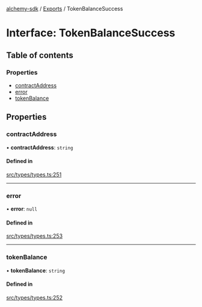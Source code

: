 [alchemy-sdk](../README.md) / [Exports](../modules.md) / TokenBalanceSuccess

# Interface: TokenBalanceSuccess

## Table of contents

### Properties

- [contractAddress](TokenBalanceSuccess.md#contractaddress)
- [error](TokenBalanceSuccess.md#error)
- [tokenBalance](TokenBalanceSuccess.md#tokenbalance)

## Properties

### contractAddress

• **contractAddress**: `string`

#### Defined in

[src/types/types.ts:251](https://github.com/stanleyjones/alchemy-sdk-js/blob/1bebd8bb/src/types/types.ts#L251)

___

### error

• **error**: ``null``

#### Defined in

[src/types/types.ts:253](https://github.com/stanleyjones/alchemy-sdk-js/blob/1bebd8bb/src/types/types.ts#L253)

___

### tokenBalance

• **tokenBalance**: `string`

#### Defined in

[src/types/types.ts:252](https://github.com/stanleyjones/alchemy-sdk-js/blob/1bebd8bb/src/types/types.ts#L252)
